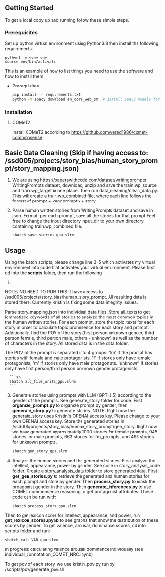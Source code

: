 
## Getting Started

To get a local copy up and running follow these simple steps.

### Prerequisites

Set up python virtual environment using Python3.8 then install the following requirements.
```
python3 -m venv env
source env/bin/activate
```

This is an example of how to list things you need to use the software and how to install them.
* Prerequisites
  ```sh
  pip install -r requirements.txt
  python -m spacy download en_core_web_sm  # install SpaCy models for English
  ```

### Installation

1. COMeT2

   Install COMeT2 according to https://github.com/vered1986/comet-commonsense


## Basic Data Cleaning (Skip if having access to: /ssd005/projects/story_bias/human_story_prompt/story_mapping.json)

1. We are using https://paperswithcode.com/dataset/writingprompts WritingPrompts dataset, download, unzip and save the train.wp_source and train.wp_target in one place. Then run data_cleaning/clean_data.py. This will create a train.wp_combined file, where each line follows the format of prompt + \<endprompt> + story

2. Parse human written stories from WritingPrompts dataset and save in json. Format: per each prompt, save all the stories for that prompt.Feel free to change the input directory input_dir to your own directory containing train.wp_combined file. 

      ```sh
      sbatch save_stories_gpu.slrm
      ```

<!-- USAGE EXAMPLES -->
## Usage

Using the batch scripts, please change line 3-5 which activates my virtual environment into code that activates your virtual environment. Please first cd into the **scripts** folder, then run the following

1. 

NOTE: NO NEED TO RUN THIS if have access to /ssd005/projects/story_bias/human_story_prompt. All resulting data is stored there. Currently Kristin is fixing some data integrity issues.

Parse story_mapping.json into individual data files. Store all_texts to get lemmatized keywords of all stories to analyze the most common topics in the human written stories. For each prompt, store the topic_texts for each story in order to calculate topic prominence for each story and prompt. Additionally, find the POV of the story (first person unknown gender, third person female, third person male, others - unknown) as well as the number of characters in the story. All stored data is in the data folder. 

The POV of the prompt is separated into 4 groups: 'fm' if the prompt has stories with female and male protagonists. 'f' if stories only have female protagonists, 'm' if stories only have male protagonists. 'unknown' if stories only have first person/third person unknown gender protagonists.

      ```sh
      sbatch all_file_write_gpu.slrm
      ```

3. Generate stories using prompts with LLM (GPT-3.5) according to the gender of the prompts. See generate_story folder for code. First **organize_prompt.py** to organize prompt by gender, then **generate_story.py** to generate stories. NOTE: Right now the generate_story uses Kristin's OPENAI access key. Please change to your own OPENAI access key. 
Store the generated stories in /ssd005/projects/story_bias/human_story_prompt/gen_story. Right now we have generated approximately 1000 stories for female prompts, 945 stories for male prompts, 663 stories for fm_prompts, and 496 stories for unknown prompts. 

      ```sh
      sbatch gen_story_gpu.slrm
      ```

4. Analyze the human stories and the generated stories. First analyze the intellect, appearance, power by gender. 
See code in story_analysis_code folder. Create a story_analysis_data folder to store generated data. First **get_gen_stories.py** to retrieve the generated and human stories for each prompt and store by gender. Then **process_story.py** to mask the proagonist gender in the story. Then **generate_inferences.py** to use COMET commonsense reasoning to get protagonist attributes. These code can be run with: 
      ```sh
      sbatch process_story_gpu.slrm
      ```
Then to get lexicon score for intellect, appearance, and power, run **get_lexicon_scores.ipynb** to see graphs that show the distribution of these scores by gender.
To get valence, arousal, dominance scores, cd into scripts folder and run:
```sh
sbatch calc_VAD_gpu.slrm
```

In progress: calculating valence arousal dominance individually (see individual_connotation_COMET_NRC.ipynb)

To get pov of each story, we use kristin_pov.py run by /scripts/pov/generate_pov.sh
